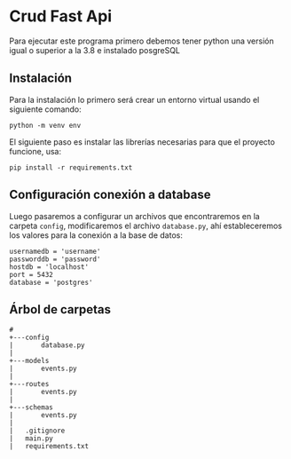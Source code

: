 # Crud Fast Api

Para ejecutar este programa primero debemos tener python una versión igual o superior a la 3.8 e instalado posgreSQL

## Instalación
Para la instalación lo primero será crear un entorno virtual usando el siguiente comando:
```
python -m venv env
```
El siguiente paso es instalar las librerías necesarias para que el proyecto funcione, usa: 
```
pip install -r requirements.txt
```

## Configuración  conexión a database
Luego pasaremos a configurar un archivos que encontraremos en la carpeta ```config```, modificaremos el archivo ```database.py```, ahí estableceremos los valores para la conexión a la base de datos:

```
usernamedb = 'username'
passworddb = 'password'
hostdb = 'localhost'
port = 5432
database = 'postgres'
```

## Árbol de carpetas
```
#       
+---config
|       database.py  
|                   
+---models
|       events.py
|           
+---routes
|       events.py
|           
+---schemas
|       events.py
|
|   .gitignore
|   main.py
|   requirements.txt
```
